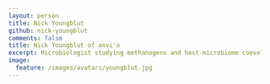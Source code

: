 ```yaml
---
layout: person
title: Nick Youngblut
github: nick-youngblut
comments: false
title: Nick Youngblut of anvi'o
excerpt: Microbiologist studying methanogens and host-microbiome coevolution
image:
  feature: /images/avatars/youngblut.jpg
---
```

